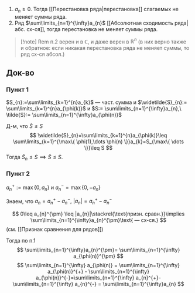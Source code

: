1. $a_{n}\geq 0$. Тогда [[Перестановка ряда|перестановка]] слагаемых не меняет суммы ряда.
2. Ряд $\sum\limits_{n=1}^{\infty}a_{n}$ [[Абсолютная сходимость ряда|абс. сх-ся]], тогда перестановка не меняет суммы ряда.
>[!note] Rem
>п.2 верен и в $\mathbb{C}$, и даже верен в $\mathbb{R}^{n}$ (в них верно также и обратное: если никакая перестановка ряда не меняет суммы, то ряд сх-ся абсол.)
## Док-во
### Пункт 1

$S_{n}:=\sum\limits_{k=1}^{n}a_{k}$ — част. сумма и $\widetilde{S}_{n}:= \sum\limits_{k=1}^{n}a_{\phi(k)}$ и $S:= \sum\limits_{n=1}^{\infty}a_{n},\ \tilde{S}:= \sum\limits_{n=1}^{\infty}a_{\phi(n)}$

Д-м, что $\widetilde{S}\leq S$
$$
\widetilde{S}_{n}=\sum\limits_{k=1}^{n}a_{\phi(k)}\leq \sum\limits_{k=1}^{\max\{ \phi(1),\dots \phi(n) \}}a_{k}=S_{\max\{ \dots \}}\leq S
$$
Тогда $\widetilde{S}_{n}\leq S\implies \tilde{S} \leq S$.
### Пункт 2

$a_{n}^{+}:=\max\{ 0, a_{n} \}$ и $a_{n}^{-}=\max\{ 0, -a_{n} \}$

Знаем, что $a_{n}=a_{n}^{+}-a_{n}^{-},\ |a_{n}|=a_{n}^{+}-a_{n}^{-}$

$$
0\leq a_{n}^{\pm} \leq |a_{n}|\stackrel{\text{призн. сравн.}}\implies \sum\limits_{n=1}^{\infty}a_{n}^{\pm}\text{ — сх-ся.}
$$
(см. [[Признак сравнения для рядов]])

Тогда по п.1 
$$
\sum\limits_{n=1}^{\infty}a_{n}^{\pm}= \sum\limits_{n=1}^{\infty} a_{\phi(n)}^{\pm}
$$
$$
\sum\limits_{n=1}^{\infty} a_{\phi(n)} = \sum\limits_{n=1}^{\infty} a_{\phi(n)}^{+} - \sum\limits_{n=1}^{\infty} a_{\phi(n)}^{-}=\sum\limits_{n=1}^{\infty} a_{n}^{+}-\sum\limits_{n=1}^{\infty} a_{n}^{-} = \sum\limits_{n=1}^{\infty}a_{n}
$$